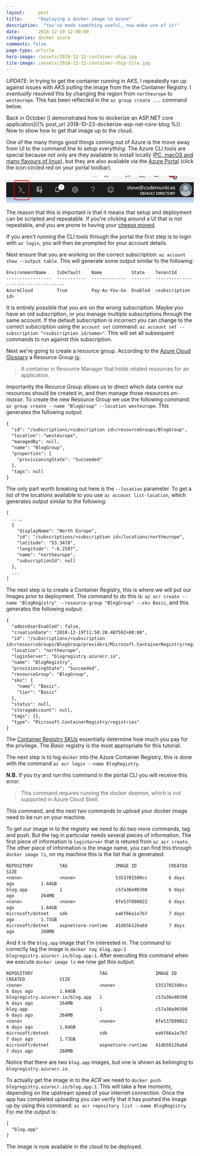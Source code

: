 ```yaml
---
layout: 	post
title:  	"Deploying a docker image to Azure"
description:  "You've made something useful, now make use of it!"
date:   	2018-12-19 12:00:00
categories: docker azure
comments: false
page-type: article
hero-image: /assets/2018-12-12-container-ship.jpg
tile-image: /assets/2018-12-12-container-ship-tile.jpg
---
```


*UPDATE*: In trying to get the container running in AKS, I repeatedly ran up against issues with AKS pulling the image from the the Container Registry. I _eventually_ resolved this by changing the region from `northeurope` to `westeurope`. This has been reflected in the `az group create ...` command below.

Back in October [I demonstrated how to dockerize an ASP.NET core application]({% post_url 2018-10-23-dockerize-asp-net-core-blog %}). Now to show how to get that image up to the cloud.

One of the many things good things coming out of Azure is the move away from UI to the command line to setup _everything_. The Azure CLI tools are special because not only are they available to install locally ([PC, macOS and many flavours of linux](https://docs.microsoft.com/en-us/cli/azure/install-azure-cli?view=azure-cli-latest)), but they are also available via the [Azure Portal](https://portal.azure.com/) (click the icon circled red on your portal toolbar).

![Azure toolbar with CLI icon circled red](/assets/2018-12-18-azure-portal-command-bar.png)

The reason that this is important is that it means that setup and deployment can be scripted and repeatable. If you're clicking around a UI that is not repeatable, and you are prone to having your [cheese moved](https://www.hanselman.com/blog/Windows8ProductivityWhoMovedMyCheeseOhThereItIs.aspx).

If you aren't running the CLI tools through the portal the first step is to login with `az login`, you will then be prompted for your account details.

Next ensure that you are working on the correct subscription: `az account show --output table`. This will generate some output similar to the following:

```
EnvironmentName    IsDefault    Name           State    TenantId
-----------------  -----------  -------------  -------  ------------------------------------
AzureCloud         True         Pay-As-You-Go  Enabled  <subscription id>
```

It is entirely possible that you are on the wrong subscription. Maybe you have an old subscription, or you manage multiple subscriptions through the same account. If the default subscription is incorrect you can change to the correct subscription using the `account set` command: `az account set --subscription "<subscription id/name>"`. This will set all subsequent commands to run against this subscription.

Next we're going to create a resource group. According to the [Azure Cloud Glossary](https://docs.microsoft.com/en-us/azure/azure-glossary-cloud-terminology) a Resource Group [is](https://docs.microsoft.com/en-us/azure/azure-glossary-cloud-terminology#resource-group):

> A container in Resource Manager that holds related resources for an application.

Importantly the Reource Group allows us to direct which data centre our resources should be created in, and then manage those resources _en-masse_. To create the new Resource Group we use the following command: `az group create --name "BlogGroup" --location westeurope`. This generates the following output:

```
{
  "id": "/subscriptions/<subscription id>/resourceGroups/BlogGroup",
  "location": "westeurope",
  "managedBy": null,
  "name": "BlogGroup",
  "properties": {
    "provisioningState": "Succeeded"
  },
  "tags": null
}
```

The only part worth breaking out here is the `--location` parameter. To get a list of the locations available to you use `az account list-location`, which generates output similar to the following:

```
[
  ...,
  {
    "displayName": "North Europe",
    "id": "/subscriptions/<subscription id>/locations/northeurope",
    "latitude": "53.3478",
    "longitude": "-6.2597",
    "name": "northeurope",
    "subscriptionId": null
  },
  ...
]
```

The next step is to create a Container Registry, this is where we will put our Images prior to deployment. The command to do this is: `az acr create --name "BlogRegistry" --resource-group "BlogGroup" --sku Basic`, and this generates the following output:

```
{
  "adminUserEnabled": false,
  "creationDate": "2018-12-19T11:50:20.407592+00:00",
  "id": "/subscriptions/<subscription id>/resourceGroups/BlogGroup/providers/Microsoft.ContainerRegistry/registries/BlogRegistry",
  "location": "northeurope",
  "loginServer": "blogregistry.azurecr.io",
  "name": "BlogRegistry",
  "provisioningState": "Succeeded",
  "resourceGroup": "BlogGroup",
  "sku": {
    "name": "Basic",
    "tier": "Basic"
  },
  "status": null,
  "storageAccount": null,
  "tags": {},
  "type": "Microsoft.ContainerRegistry/registries"
}
```

The [Container Registry SKUs](https://docs.microsoft.com/en-us/azure/container-registry/container-registry-skus) essentially determine how much you pay for the privilege. The _Basic_ registry is the most appropriate for this tutorial.

The next step is to log `docker` into the Azure Container Registry, this is done with the command `az acr login --name BlogRegistry`.

**N.B.** If you try and run this command in the portal CLI you will receive this error:

> This command requires running the docker daemon, which is not supported in Azure Cloud Shell.

This command, and the next two commands to upload your docker image need to be run on your machine.

To get our image in to the registry we need to do two more commands, tag and push. But the tag in particular needs several pieces of information. The first piece of information is `loginServer` that is retured from `az acr create`. The other piece of information is the image name, you can find this through `docker image ls`, on my machine this is the list that is generated:

```
REPOSITORY          TAG                  IMAGE ID            CREATED             SIZE
<none>              <none>               5353701500cc        6 days ago          1.84GB
blog.app            1                    c57a36e90398        6 days ago          264MB
<none>              <none>               8fe537899022        6 days ago          1.84GB
microsoft/dotnet    sdk                  ea6f66a1e7b7        7 days ago          1.73GB
microsoft/dotnet    aspnetcore-runtime   41db56126a6d        7 days ago          260MB
```

And it is the `blog.app` image that I'm interested in. The command to correctly tag the image is `docker tag blog.app:1 blogregistry.azurecr.io/blog.app:1`. After executing this command when we execute `docker image ls` we now get this output:

```
REPOSITORY                         TAG                  IMAGE ID            CREATED             SIZE
<none>                             <none>               5353701500cc        6 days ago          1.84GB
blogregistry.azurecr.io/blog.app   1                    c57a36e90398        6 days ago          264MB
blog.app                           1                    c57a36e90398        6 days ago          264MB
<none>                             <none>               8fe537899022        6 days ago          1.84GB
microsoft/dotnet                   sdk                  ea6f66a1e7b7        7 days ago          1.73GB
microsoft/dotnet                   aspnetcore-runtime   41db56126a6d        7 days ago          260MB
```

Notice that there are two `blog.app` images, but one is shown as belonging to `blogregistry.azurecr.io`.

To actually get the image in to the _ACR_ we need to `docker push blogregistry.azurecr.io/blog.app:1`. This will take a few moments, depending on the upstream speed of your internet connection. Once the app has completed uploading you can verify that it has pushed the image up by using this command: `az acr repository list --name BlogRegistry`. For me the output is:

```
[
  "blog.app"
]
```

The image is now available in the cloud to be deployed.
